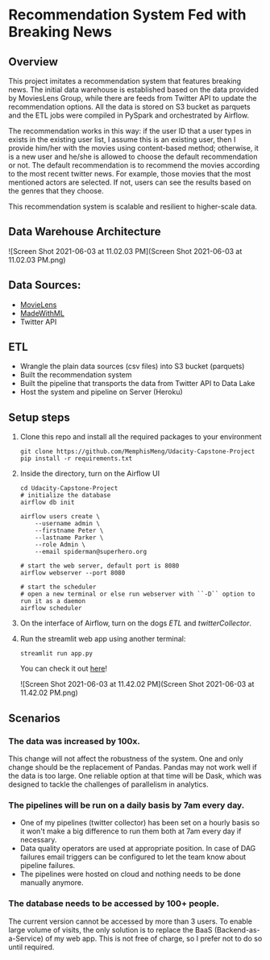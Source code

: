 # Recommendation System Fed with Breaking News



## Overview

This project imitates a recommendation system that features breaking news. The initial data warehouse is established based on the data provided by MoviesLens Group, while there are feeds from Twitter API to update the recommendation options. All the data is stored on S3 bucket as parquets and the ETL jobs were compiled in PySpark and orchestrated by Airflow.

The recommendation works in this way: if the user ID that a user types in exists in the existing user list, I assume this is an existing user, then I provide him/her with the movies using content-based method; otherwise, it is a new user and he/she is allowed to choose the default recommendation or not. The default recommendation is to recommend the movies according to the most recent twitter news. For example, those movies that the most mentioned actors are selected. If not, users can see the results based on the genres that they choose.

This recommendation system is scalable and resilient to higher-scale data.

## Data Warehouse Architecture

![Screen Shot 2021-06-03 at 11.02.03 PM](Screen Shot 2021-06-03 at 11.02.03 PM.png)

## Data Sources:

- [MovieLens](https://www.kaggle.com/grouplens/movielens-20m-dataset)
- [MadeWithML](https://madewithml.com)
- Twitter API

## ETL

- Wrangle the plain data sources (csv files) into S3 bucket (parquets)
- Built the recommendation system
- Built the pipeline that transports the data from Twitter API to Data Lake
- Host the system and pipeline on Server (Heroku)

## Setup steps

1. Clone this repo and install all the required packages to your environment

   ```
   git clone https://github.com/MemphisMeng/Udacity-Capstone-Project
   pip install -r requirements.txt
   ```

2. Inside the directory, turn on the Airflow UI

   ```
   cd Udacity-Capstone-Project
   # initialize the database
   airflow db init
   
   airflow users create \
       --username admin \
       --firstname Peter \
       --lastname Parker \
       --role Admin \
       --email spiderman@superhero.org
   
   # start the web server, default port is 8080
   airflow webserver --port 8080
   
   # start the scheduler
   # open a new terminal or else run webserver with ``-D`` option to run it as a daemon
   airflow scheduler
   ```

3. On the interface of Airflow, turn on the dogs *ETL* and *twitterCollector*.

4. Run the streamlit web app using another terminal:

   ```
   streamlit run app.py
   ```

   You can check it out [here](https://recommendation-sys.herokuapp.com)!

   ![Screen Shot 2021-06-03 at 11.42.02 PM](Screen Shot 2021-06-03 at 11.42.02 PM.png)

## Scenarios

### The data was increased by 100x.

This change will not affect the robustness of the system. One and only change should be the replacement of Pandas. Pandas may not work well if the data is too large. One reliable option at that time will be Dask, which was designed to tackle the challenges of parallelism in analytics.

### The pipelines will be run on a daily basis by 7am every day.

- One of my pipelines (twitter collector) has been set on a hourly basis so it won't make a big difference to run them both at 7am every day if necessary. 
- Data quality operators are used at appropriate position. In case of DAG failures email triggers can be configured to let the team know about pipeline failures.
- The pipelines were hosted on cloud and nothing needs to be done manually anymore.

### The database needs to be accessed by 100+ people.

The current version cannot be accessed by more than 3 users. To enable large volume of visits, the only solution is to replace the BaaS (Backend-as-a-Service) of my web app. This is not free of charge, so I prefer not to do so until required.